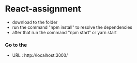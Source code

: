 # React-assignment
- download to the folder
- run the command "npm install" to resolve the dependencies
- after that run the command "npm start" or yarn start

### Go to the
- URL : http://localhost:3000/
